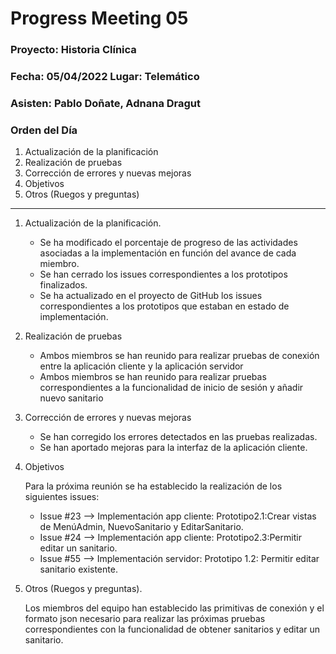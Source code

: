 # Progress Meeting 05
### Proyecto: Historia Clínica
### Fecha: 05/04/2022 Lugar: Telemático
### Asisten: Pablo Doñate, Adnana Dragut

### Orden del Día

  1. Actualización de la planificación
  2. Realización de pruebas 
  3. Corrección de errores y nuevas mejoras
  4. Objetivos
  5. Otros (Ruegos y preguntas)
 --- 
  1. Actualización de la planificación.
     * Se ha modificado el porcentaje de progreso de las actividades asociadas a la implementación en función del avance de cada miembro.
     * Se han cerrado los issues correspondientes a los prototipos finalizados.
     * Se ha actualizado en el proyecto de GitHub los issues correspondientes a los prototipos que estaban en estado de implementación.
        
  2. Realización de pruebas
     * Ambos miembros se han reunido para realizar pruebas de conexión entre la aplicación cliente y la aplicación servidor
     * Ambos miembros se han reunido para realizar pruebas correspondientes a la funcionalidad de inicio de sesión y añadir nuevo sanitario
     
  3. Corrección de errores y nuevas mejoras
     * Se han corregido los errores detectados en las pruebas realizadas.
     * Se han aportado mejoras para la interfaz de la aplicación cliente.
 
  4. Objetivos
    <p>Para la próxima reunión se ha establecido la realización de los siguientes issues:
      * Issue #23 --> Implementación app cliente: Prototipo2.1:Crear vistas de MenúAdmin, NuevoSanitario y EditarSanitario.
      * Issue #24 --> Implementación app cliente: Prototipo2.3:Permitir editar un sanitario.
      * Issue #55 --> Implementación servidor: Prototipo 1.2: Permitir editar sanitario existente.
 
  5. Otros (Ruegos y preguntas).
     <p>Los miembros del equipo han establecido las primitivas de conexión y el formato json necesario para realizar las próximas pruebas correspondientes
       con la funcionalidad de obtener sanitarios y editar un sanitario.
